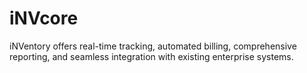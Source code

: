 # iNVcore
iNVentory offers real-time tracking, automated billing, comprehensive reporting, and seamless integration with existing enterprise systems.
